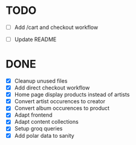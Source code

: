 # TODO

- [ ] Add /cart and checkout workflow

- [ ] Update README

# DONE

- [x] Cleanup unused files
- [x] Add direct checkout workflow
- [x] Home page display products instead of artists
- [x] Convert artist occurences to creator
- [x] Convert album occurences to product
- [x] Adapt frontend
- [x] Adapt content collections
- [x] Setup groq queries
- [x] Add polar data to sanity
